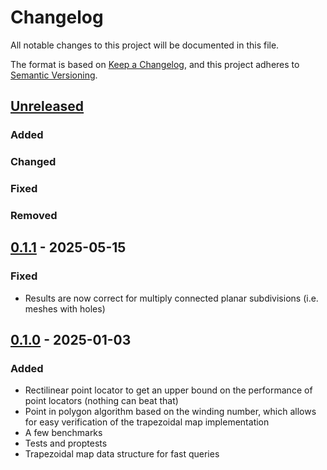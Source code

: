 # Changelog

All notable changes to this project will be documented in this file.

The format is based on [Keep a Changelog](https://keepachangelog.com/en/1.1.0/),
and this project adheres to [Semantic Versioning](https://semver.org/spec/v2.0.0.html).

## [Unreleased]

### Added

### Changed

### Fixed

### Removed

## [0.1.1] - 2025-05-15

### Fixed

- Results are now correct for multiply connected planar
  subdivisions (i.e. meshes with holes)

## [0.1.0] - 2025-01-03

### Added

- Rectilinear point locator to get an upper bound on the
  performance of point locators (nothing can beat that)
- Point in polygon algorithm based on the winding number,
  which allows for easy verification of the trapezoidal map
  implementation
- A few benchmarks
- Tests and proptests
- Trapezoidal map data structure for fast queries

[unreleased]: https://github.com/bluthej/ploc/compare/v0.1.1...HEAD
[0.1.1]: https://github.com/bluthej/ploc/compare/v0.1.0...v0.1.1
[0.1.0]: https://github.com/bluthej/ploc/releases/tag/v0.1.0

